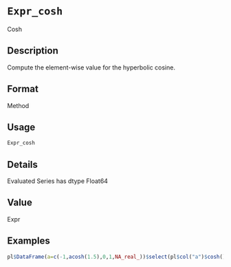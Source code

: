 # `Expr_cosh`

Cosh


## Description

Compute the element-wise value for the hyperbolic cosine.


## Format

Method


## Usage

```r
Expr_cosh
```


## Details

Evaluated Series has dtype Float64


## Value

Expr


## Examples

```r
pl$DataFrame(a=c(-1,acosh(1.5),0,1,NA_real_))$select(pl$col("a")$cosh())
```


